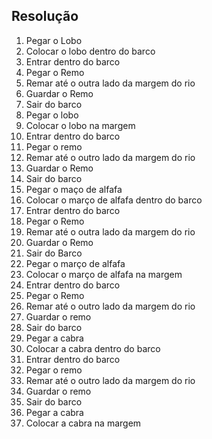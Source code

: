 ## Resolução

1. Pegar o Lobo
2. Colocar o lobo dentro do barco
3. Entrar dentro do barco
4. Pegar o Remo
5. Remar até o outra lado da margem do rio
6. Guardar o Remo
7. Sair do barco
8. Pegar o lobo
9. Colocar o lobo na margem
10. Entrar dentro do barco
11. Pegar o remo
12. Remar até o outro lado da margem do rio
13. Guardar o Remo
14. Sair do barco
15. Pegar o maço de alfafa
16. Colocar o março de alfafa dentro do barco
17. Entrar dentro do barco
18. Pegar o Remo
19. Remar até o outra lado da margem do rio
20. Guardar o Remo
21. Sair do Barco
22. Pegar o março de alfafa
23. Colocar o março de alfafa na margem
24. Entrar dentro do barco
25. Pegar o Remo
26. Remar até o outro lado da margem do rio
27. Guardar o remo
28. Sair do barco
29. Pegar a cabra
30. Colocar a cabra dentro do barco
31. Entrar dentro do barco
32. Pegar o remo
33. Remar até o outro lado da margem do rio
34. Guardar o remo
35. Sair do barco
36. Pegar a cabra
37. Colocar a cabra na margem
